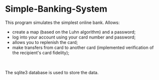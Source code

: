 # Simple-Banking-System

This program simulates the simplest online bank.
Allows:
- create a map (based on the Luhn algorithm) and a password;
- log into your account using your card number and password;
- allows you to replenish the card;
- make transfers from card to another card (implemented verification of the recipient's card fidelity);
<br/>
<br/>
The sqlite3 database is used to store the data.
